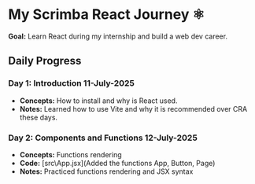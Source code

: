 # My Scrimba React Journey ⚛️

**Goal:** Learn React during my internship and build a web dev career.  

## Daily Progress  
### **Day 1: Introduction  11-July-2025**  
- **Concepts:** How to install and why is React used.  
- **Notes:** Learned how to use Vite and why it is recommended over CRA these days. 

### **Day 2: Components and Functions  12-July-2025**  
- **Concepts:** Functions rendering  
- **Code:** [src\App.jsx](Added the functions App, Button, Page)
- **Notes:** Practiced functions rendering and JSX syntax 


